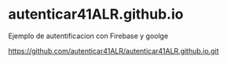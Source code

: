 # autenticar41ALR.github.io

Ejemplo de autentificacion con Firebase y goolge

https://github.com/autenticar41ALR/autenticar41ALR.github.io.git
